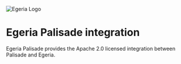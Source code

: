<!-- SPDX-License-Identifier: CC-BY-4.0 -->
<!-- Copyright Contributors to the ODPi Egeria and Palisade project. -->

![Egeria Logo](assets/img/ODPi_Egeria_Logo_color.png)

# Egeria Palisade integration

Egeria Palisade provides the Apache 2.0 licensed integration between Palisade and Egeria.

